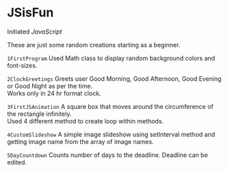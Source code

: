 # JSisFun
Initiated _JavaScript_

These are just some random creations starting as a beginner.

`1FirstProgram`
Used Math class to display random background colors and font-sizes.

`2ClockGreetings`
Greets user Good Morning, Good Afternoon, Good Evening or Good Night as per the time.\
Works only in 24 hr format clock.

`3FirstJSAnimation`
A square box that moves around the circumference of the rectangle infinitely.\
Used 4 different method to create loop within methods.

`4CustomSlideshow`
A simple image slideshow using setInterval method and getting image name from the array of image names.

`5DayCountdown`
Counts number of days to the deadline. Deadline can be edited.